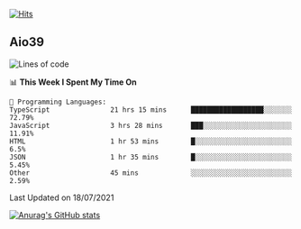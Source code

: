 [![Hits](https://hits.seeyoufarm.com/api/count/incr/badge.svg?url=https%3A%2F%2Fgithub.com%2Faio39&count_bg=%2339C5BB&title_bg=%23555555&icon=&icon_color=%23E7E7E7&title=hits&edge_flat=false)](https://hits.seeyoufarm.com)

## Aio39

<!--START_SECTION:waka-->
![Lines of code](https://img.shields.io/badge/From%20Hello%20World%20I%27ve%20Written-634639%20lines%20of%20code-blue)

📊 **This Week I Spent My Time On** 

```text
💬 Programming Languages: 
TypeScript               21 hrs 15 mins      ██████████████████░░░░░░░   72.79% 
JavaScript               3 hrs 28 mins       ███░░░░░░░░░░░░░░░░░░░░░░   11.91% 
HTML                     1 hr 53 mins        █░░░░░░░░░░░░░░░░░░░░░░░░   6.5% 
JSON                     1 hr 35 mins        █░░░░░░░░░░░░░░░░░░░░░░░░   5.45% 
Other                    45 mins             ░░░░░░░░░░░░░░░░░░░░░░░░░   2.59%

```


 Last Updated on 18/07/2021
<!--END_SECTION:waka-->
[![Anurag's GitHub stats](https://github-readme-stats.vercel.app/api?username=aio39)](https://github.com/anuraghazra/github-readme-stats)

<!--
**aio39/aio39** is a ✨ _special_ ✨ repository because its `README.md` (this file) appears on your GitHub profile.

Here are some ideas to get you started:

- 🔭 I’m currently working on ...
- 🌱 I’m currently learning ...
- 👯 I’m looking to collaborate on ...
- 🤔 I’m looking for help with ...
- 💬 Ask me about ...
- 📫 How to reach me: ...
- 😄 Pronouns: ...
- ⚡ Fun fact: ...
-->
